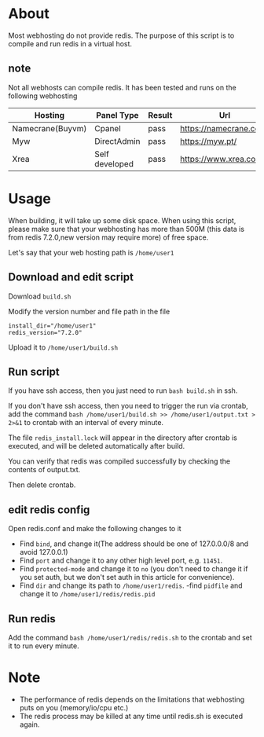 # About
Most webhosting do not provide redis.
The purpose of this script is to compile and run redis in a virtual host.

## note
Not all webhosts can compile redis.
It has been tested and runs on the following webhosting


|Hosting|Panel Type|Result|Url|
|-|-|-|-|
|Namecrane(Buyvm)|Cpanel|pass|https://namecrane.com/|
|Myw|DirectAdmin|pass|https://myw.pt/|
|Xrea|Self developed|pass|https://www.xrea.com/|



# Usage

When building, it will take up some disk space.
When using this script, please make sure that your webhosting has more than 500M (this data is from redis 7.2.0,new version may require more) of free space.

Let's say that your web hosting path is `/home/user1`

## Download and edit script

Download `build.sh`

Modify the version number and file path in the file
```
install_dir="/home/user1"
redis_version="7.2.0"
```
Upload it to `/home/user1/build.sh`

## Run script

If you have ssh access, then you just need to run `bash build.sh` in ssh.

If you don't have ssh access, then you need to trigger the run via crontab, add the command `bash /home/user1/build.sh >> /home/user1/output.txt > 2>&1` to crontab with an interval of every minute.

The file `redis_install.lock` will appear in the directory after crontab is executed, and will be deleted automatically after build.

You can verify that redis was compiled successfully by checking the contents of output.txt.

Then delete crontab.

## edit redis config

Open redis.conf and make the following changes to it

 - Find `bind`, and change it(The address should be one of 127.0.0.0/8 and avoid 127.0.0.1)
 - Find `port` and change it to any other high level port, e.g. `11451`.
 - Find `protected-mode` and change it to `no` (you don't need to change it if you set auth, but we don't set auth in this article for convenience).
 - Find `dir` and change its path to `/home/user1/redis`.
 -find `pidfile` and change it to `/home/user1/redis/redis.pid`

## Run redis

Add the command `bash /home/user1/redis/redis.sh` to the crontab and set it to run every minute.

# Note

 - The performance of redis depends on the limitations that webhosting puts on you (memory/io/cpu etc.)
 - The redis process may be killed at any time until redis.sh is executed again.

 
